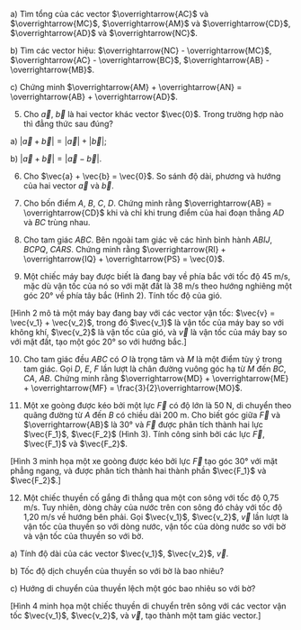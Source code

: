 a) Tìm tổng của các vector $\overrightarrow{AC}$ và $\overrightarrow{MC}$, $\overrightarrow{AM}$ và $\overrightarrow{CD}$, $\overrightarrow{AD}$ và $\overrightarrow{NC}$.

b) Tìm các vector hiệu:
$\overrightarrow{NC} - \overrightarrow{MC}$, $\overrightarrow{AC} - \overrightarrow{BC}$, $\overrightarrow{AB} - \overrightarrow{MB}$.

c) Chứng minh $\overrightarrow{AM} + \overrightarrow{AN} = \overrightarrow{AB} + \overrightarrow{AD}$.

5. Cho $\vec{a}$, $\vec{b}$ là hai vector khác vector $\vec{0}$. Trong trường hợp nào thì đẳng thức sau đúng?

a) $|\vec{a} + \vec{b}| = |\vec{a}| + |\vec{b}|$;

b) $|\vec{a} + \vec{b}| = |\vec{a} - \vec{b}|$.

6. Cho $\vec{a} + \vec{b} = \vec{0}$. So sánh độ dài, phương và hướng của hai vector $\vec{a}$ và $\vec{b}$.

7. Cho bốn điểm $A$, $B$, $C$, $D$. Chứng minh rằng $\overrightarrow{AB} = \overrightarrow{CD}$ khi và chỉ khi trung điểm của hai đoạn thẳng $AD$ và $BC$ trùng nhau.

8. Cho tam giác $ABC$. Bên ngoài tam giác vẽ các hình bình hành $ABIJ$, $BCPQ$, $CARS$. Chứng minh rằng $\overrightarrow{RI} + \overrightarrow{IQ} + \overrightarrow{PS} = \vec{0}$.

9. Một chiếc máy bay được biết là đang bay về phía bắc với tốc độ 45 m/s, mặc dù vận tốc của nó so với mặt đất là 38 m/s theo hướng nghiêng một góc 20° về phía tây bắc (Hình 2). Tính tốc độ của gió.

[Hình 2 mô tả một máy bay đang bay với các vector vận tốc: $\vec{v} = \vec{v_1} + \vec{v_2}$, trong đó $\vec{v_1}$ là vận tốc của máy bay so với không khí, $\vec{v_2}$ là vận tốc của gió, và $\vec{v}$ là vận tốc của máy bay so với mặt đất, tạo một góc 20° so với hướng bắc.]

10. Cho tam giác đều $ABC$ có $O$ là trọng tâm và $M$ là một điểm tùy ý trong tam giác. Gọi $D$, $E$, $F$ lần lượt là chân đường vuông góc hạ từ $M$ đến $BC$, $CA$, $AB$. Chứng minh rằng $\overrightarrow{MD} + \overrightarrow{ME} + \overrightarrow{MF} = \frac{3}{2}\overrightarrow{MO}$.

11. Một xe goòng được kéo bởi một lực $\vec{F}$ có độ lớn là 50 N, di chuyển theo quãng đường từ $A$ đến $B$ có chiều dài 200 m. Cho biết góc giữa $\vec{F}$ và $\overrightarrow{AB}$ là 30° và $\vec{F}$ được phân tích thành hai lực $\vec{F_1}$, $\vec{F_2}$ (Hình 3). Tính công sinh bởi các lực $\vec{F}$, $\vec{F_1}$ và $\vec{F_2}$.

[Hình 3 minh họa một xe goòng được kéo bởi lực $\vec{F}$ tạo góc 30° với mặt phẳng ngang, và được phân tích thành hai thành phần $\vec{F_1}$ và $\vec{F_2}$.]

12. Một chiếc thuyền cố gắng đi thẳng qua một con sông với tốc độ 0,75 m/s. Tuy nhiên, dòng chảy của nước trên con sông đó chảy với tốc độ 1,20 m/s về hướng bên phải. Gọi $\vec{v_1}$, $\vec{v_2}$, $\vec{v}$ lần lượt là vận tốc của thuyền so với dòng nước, vận tốc của dòng nước so với bờ và vận tốc của thuyền so với bờ.

a) Tính độ dài của các vector $\vec{v_1}$, $\vec{v_2}$, $\vec{v}$.

b) Tốc độ dịch chuyển của thuyền so với bờ là bao nhiêu?

c) Hướng di chuyển của thuyền lệch một góc bao nhiêu so với bờ?

[Hình 4 minh họa một chiếc thuyền di chuyển trên sông với các vector vận tốc $\vec{v_1}$, $\vec{v_2}$, và $\vec{v}$, tạo thành một tam giác vector.]